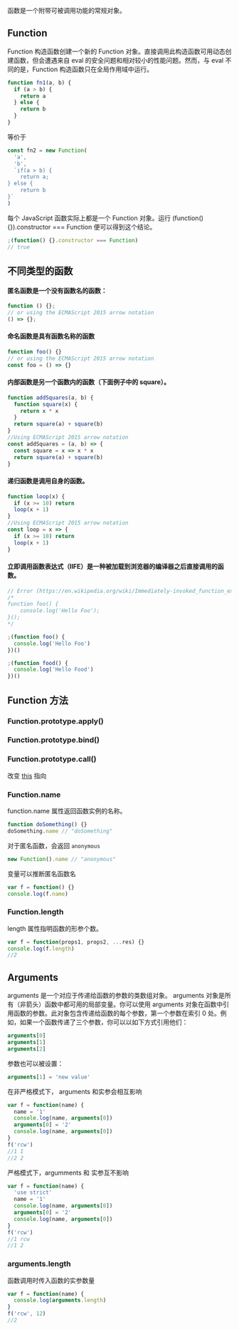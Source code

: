 函数是一个附带可被调用功能的常规对象。

## Function

Function 构造函数创建一个新的 Function 对象。直接调用此构造函数可用动态创建函数，但会遭遇来自 eval 的安全问题和相对较小的性能问题。然而，与 eval 不同的是，Function 构造函数只在全局作用域中运行。

```js
function fn1(a, b) {
  if (a > b) {
    return a
  } else {
    return b
  }
}
```

等价于

```js
const fn2 = new Function(
  'a',
  'b',
  `if(a > b) {
    return a;
} else {
    return b
}`
)
```

每个 JavaScript 函数实际上都是一个 Function 对象。运行 (function(){}).constructor === Function 便可以得到这个结论。

```js
;(function() {}.constructor === Function)
// true
```

## 不同类型的函数

#### 匿名函数是一个没有函数名的函数：

```js
function () {};
// or using the ECMAScript 2015 arrow notation
() => {};
```

#### 命名函数是具有函数名称的函数

```js
function foo() {}
// or using the ECMAScript 2015 arrow notation
const foo = () => {}
```

#### 内部函数是另一个函数内的函数（下面例子中的 square）。

```js
function addSquares(a, b) {
  function square(x) {
    return x * x
  }
  return square(a) + square(b)
}
//Using ECMAScript 2015 arrow notation
const addSquares = (a, b) => {
  const square = x => x * x
  return square(a) + square(b)
}
```

#### 递归函数是调用自身的函数。

```js
function loop(x) {
  if (x >= 10) return
  loop(x + 1)
}
//Using ECMAScript 2015 arrow notation
const loop = x => {
  if (x >= 10) return
  loop(x + 1)
}
```

#### 立即调用函数表达式（IIFE）是一种被加载到浏览器的编译器之后直接调用的函数。

```js
// Error (https://en.wikipedia.org/wiki/Immediately-invoked_function_expression)
/*
​function foo() { 
    console.log('Hello Foo'); 
}();
*/

;(function foo() {
  console.log('Hello Foo')
})()

;(function food() {
  console.log('Hello Food')
})()
```

## Function 方法

### Function.prototype.apply()

### Function.prototype.bind()

### Function.prototype.call()

改变 [this](https://woyasuohen6.cn/javascript/improve/this.html#%E6%98%BE%E5%BC%8F%E7%BB%91%E5%AE%9A) 指向

### Function.name

function.name 属性返回函数实例的名称。

```js
function doSomething() {}
doSomething.name // "doSomething"
```

对于匿名函数，会返回 `anonymous`

```js
new Function().name // "anonymous"
```

变量可以推断匿名函数名

```js
var f = function() {}
console.log(f.name)
```

### Function.length

length 属性指明函数的形参个数。

```js
var f = function(props1, props2, ...res) {}
console.log(f.length)
//2
```

## Arguments

arguments 是一个对应于传递给函数的参数的类数组对象。
arguments 对象是所有（非箭头）函数中都可用的局部变量。你可以使用 arguments 对象在函数中引用函数的参数。此对象包含传递给函数的每个参数，第一个参数在索引 0 处。例如，如果一个函数传递了三个参数，你可以以如下方式引用他们：

```js
arguments[0]
arguments[1]
arguments[2]
```

参数也可以被设置：

```js
arguments[1] = 'new value'
```

在非严格模式下， arguments 和实参会相互影响

```js
var f = function(name) {
  name = '1'
  console.log(name, arguments[0])
  arguments[0] = '2'
  console.log(name, arguments[0])
}
f('rcw')
//1 1
//2 2
```

严格模式下，argumments 和 实参互不影响

```js
var f = function(name) {
  'use strict'
  name = '1'
  console.log(name, arguments[0])
  arguments[0] = '2'
  console.log(name, arguments[0])
}
f('rcw')
//1 rcw
//1 2
```

### arguments.length

函数调用时传入函数的实参数量

```js
var f = function(name) {
  console.log(arguments.length)
}
f('rcw', 12)
//2
```
